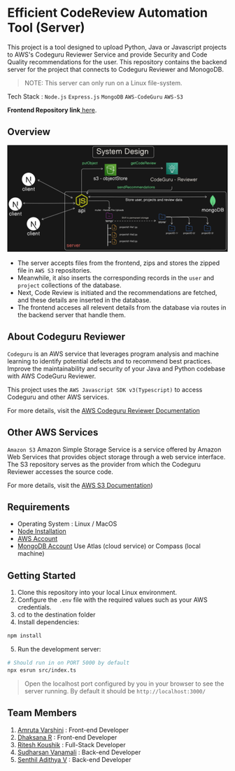 # Efficient CodeReview Automation Tool (Server)
This project is a tool designed to upload Python, Java or Javascript projects to AWS's Codeguru Reviewer Service and provide Security and Code Quality recommendations for the user.
This repository contains the backend server for the project that connects to Codeguru Reviewer and MonogoDB.

>NOTE: This server can only run on a Linux file-system.

Tech Stack : `Node.js` `Express.js` `MongoDB` `AWS-CodeGuru` `AWS-S3`

**Frontend Repository link**[ here](https://github.com/IAmRiteshKoushik/coderev-web).

## Overview
![System Design](./screenshots/SystemDesign.png)

- The server accepts files from the frontend, zips and stores the zipped file in `AWS S3` repositories. 
- Meanwhile, it also inserts the corresponding records in the `user` and `project` collections of the database.
- Next, Code Review is initiated and the recommendations are fetched, and these details are inserted in the database.
- The frontend acceses all relevent details from the database via  routes in the backend server that handle them.

## About Codeguru Reviewer
`Codeguru` is an AWS service that leverages program analysis and machine learning to identify potential defects and to recommend best practices.
Improve the maintainability and security of your Java and Python codebase with AWS CodeGuru Reviewer. 

This project uses the `AWS Javascript SDK v3(Typescript)` to access Codeguru and other AWS services.

For more details, visit the [AWS Codeguru Reviewer Documentation](https://docs.aws.amazon.com/codeguru/)

## Other AWS Services
`Amazon S3` Amazon Simple Storage Service is a service offered by Amazon Web Services that provides object storage through a web service interface. The S3 repository serves as the provider from which the Codeguru Reviewer accesses the source code.

For more details, visit the [AWS S3 Documentation](https://docs.aws.amazon.com/AmazonS3/latest/API/Welcome.html))


## Requirements

- Operating System : Linux / MacOS
- [Node Installation](https://nodejs.org/en/download)
- [AWS Account](https://aws.amazon.com/?nc2=h_lg)
- [MongoDB Account](https://www.mongodb.com/) Use Atlas (cloud service) or Compass (local machine)

## Getting Started

1. Clone this  repository into your local Linux environment.
2. Configure the `.env` file with the required values such as your AWS credentials.
3. cd to the destination folder
4. Install dependencies:

```bash
npm install
```
5. Run the development server:
```bash
# Should run in on PORT 5000 by default
npx esrun src/index.ts
```
> Open the localhost port configured by you in your browser to see the server 
running. By default it should be `http://localhost:3000/`

## Team Members

1. [Amruta Varshini](https://github.com/varshiniert) : Front-end Developer
2. [Dhaksana R](https://github.com/Dhaksana) : Front-end Developer
3. [Ritesh Koushik](https://github.com/IAmRiteshKoushik) : Full-Stack Developer
4. [Sudharsan Vanamali](https://github.com/Astrasv) : Back-end Developer
5. [Senthil Adithya V](https://github.com/a-dithya04) : Back-end Developer
